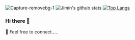 ![Capture-removebg-1](https://user-images.githubusercontent.com/63320311/99194294-70fa2d00-2776-11eb-879d-e3a64dbd71be.jpeg)
![Jimin's github stats](https://github-readme-stats.vercel.app/api?username=jimijos&show_icons=true&theme=tokyonight)
[![Top Langs](https://github-readme-stats.vercel.app/api/top-langs/?username=jimijos&show_icons=true&theme=dracula)](https://github.com/jimijos/github-readme-stats)

### Hi there 👋  
 💬 Feel free to connect.....  
 

